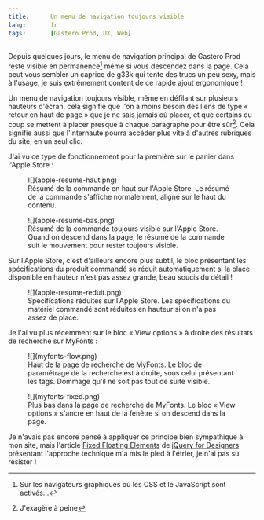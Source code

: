 ```yaml
---
title:      Un menu de navigation toujours visible
lang:       fr
tags:       [Gastero Prod, UX, Web]
---
```


Depuis quelques jours, le menu de navigation principal de Gastero Prod reste visible en permanence[^1] même si vous descendez dans la page. Cela peut vous sembler un caprice de g33k qui tente des trucs un peu sexy, mais à l'usage, je suis extrêmement content de ce rapide ajout ergonomique !

[^1]: Sur les navigateurs graphiques où les CSS et le JavaScript sont activés...

Un menu de navigation toujours visible, même en défilant sur plusieurs hauteurs d'écran, cela signifie que l'on a moins besoin des liens de type « retour en haut de page » que je ne sais jamais où placer, et que certains du coup se mettent à placer presque à chaque paragraphe pour être sûr[^2]. Cela signifie aussi que l'internaute pourra accéder plus vite à d'autres rubriques du site, en un seul clic.

J'ai vu ce type de fonctionnement pour la première sur le panier dans l'Apple Store :

<figure>
  ![](apple-resume-haut.png)
  <figcaption>
  Résumé de la commande en haut sur l'Apple Store. Le résumé de la commande s'affiche normalement, aligné sur le haut du contenu.
  </figcaption>
</figure>

<figure>
  ![](apple-resume-bas.png)
  <figcaption>
  Résumé de la commande toujours visible sur l'Apple Store. Quand on descend dans la page, le résumé de la commande suit le mouvement pour rester toujours visible.
  </figcaption>
</figure>

Sur l'Apple Store, c'est d'ailleurs encore plus subtil, le bloc présentant les spécifications du produit commandé se réduit automatiquement si la place disponible en hauteur n'est pas assez grande, beau soucis du détail !

<figure>
  ![](apple-resume-reduit.png)
  <figcaption>
  Spécifications réduites sur l'Apple Store. Les spécifications du matériel commandé sont réduites en hauteur si on n'a pas assez de place.
  </figcaption>
</figure>

Je l'ai vu plus récemment sur le bloc « View options » à droite des résultats de recherche sur MyFonts :

<figure>
  ![](myfonts-flow.png)
  <figcaption>
  Haut de la page de recherche de MyFonts. Le bloc de paramétrage de la recherche est à droite, sous celui présentant les tags. Dommage qu'il ne soit pas tout de suite visible.
  </figcaption>
</figure>

<figure>
  ![](myfonts-fixed.png)
  <figcaption>
  Plus bas dans la page de recherche de MyFonts. Le bloc « View options » s'ancre en haut de la fenêtre si on descend dans la page.
  </figcaption>
</figure>

Je n'avais pas encore pensé à appliquer ce principe bien sympathique à mon site, mais l'article [Fixed Floating Elements](http://jqueryfordesigners.com/fixed-floating-elements/) de [jQuery for Designers](http://jqueryfordesigners.com/) présentant l'approche technique m'a mis le pied à l'étrier, je n'ai pas su résister !

[^2]: J'exagère à peine
